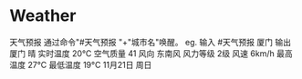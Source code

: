 # Weather
天气预报
通过命令"#天气预报 "+"城市名"唤醒。
eg.
输入 #天气预报 厦门
输出 
厦门 晴 
实时温度 20°C
空气质量 41
风向 东南风
风力等级 2级
风速 6km/h
最高温度 27°C
最低温度 19°C
11月21日 周日


